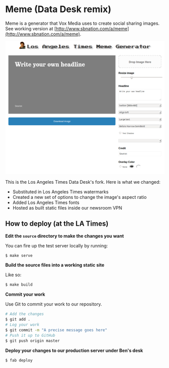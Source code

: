 # Meme (Data Desk remix)

Meme is a generator that Vox Media uses to create social sharing images. See working version at [http://www.sbnation.com/a/meme](http://www.sbnation.com/a/meme).

![screenshot](readme.png)

This is the Los Angeles Times Data Desk's fork. Here is what we changed:

- Substituted in Los Angeles Times watermarks
- Created a new set of options to change the image's aspect ratio
- Added Los Angeles Times fonts
- Hosted as built static files inside our newsroom VPN


How to deploy (at the LA Times)
-------------------------------

**Edit the ``source`` directory to make the changes you want**

You can fire up the test server locally by running:

```bash
$ make serve
```

**Build the source files into a working static site**

Like so:

```bash
$ make build
```

**Commit your work**

Use Git to commit your work to our repository.

```bash
# Add the changes
$ git add .
# Log your work
$ git commit -m "A precise message goes here"
# Push it up to GitHub
$ git push origin master
```

**Deploy your changes to our production server under Ben's desk**

```bash
$ fab deploy
```
